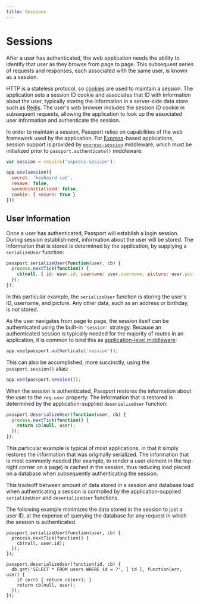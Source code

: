 ```yaml
---
title: Sessions
---
```


# Sessions

After a user has authenticated, the web application needs the ability to
identify that user as they browse from page to page.  This subsequent series of
requests and responses, each associated with the same user, is known as a
session.

HTTP is a stateless protocol, so [cookies](https://datatracker.ietf.org/doc/html/rfc6265)
are used to maintain a session.  The application sets a session ID cookie and
associates that ID with information about the user, typically storing the
information in a server-side data store such as [Redis](https://redis.io).  The
user's web browser includes the session ID cookie in subsequent requests,
allowing the application to look up the associated user information and
authenticate the session.

In order to maintain a session, Passport relies on capabilities of the web
framework used by the application.  For [Express](https://expressjs.com/)-based
applications, session support is provided by [`express-session`](https://github.com/expressjs/session)
middleware, which must be initialized prior to `passport.authenticate()`
middleware:

```javascript
var session = require('express-session');

app.use(session({
  secret: 'keyboard cat',
  resave: false,
  saveUninitialized: false,
  cookie: { secure: true }
}))
```

## User Information

Once a user has authenticated, Passport will establish a login session.  During
session establishment, information about the user will be stored.  The
information that is stored is determined by the application, by supplying a
`serializeUser` function:

```javascript
passport.serializeUser(function(user, cb) {
  process.nextTick(function() {
    cb(null, { id: user.id, username: user.username, picture: user.picture });
  });
});
```

In this particular example, the `serializeUser` function is storing the user's
ID, username, and picture.  Any other data, such as an address or birthday,
is not stored.

As the user navigates from page to page, the session itself can be authenticated
using the built-in `'session'` strategy.  Because an authenticated session is
typically needed for the majority of routes in an application, it is common to
bind this as [application-level middleware](https://expressjs.com/en/guide/using-middleware.html#middleware.application):

```javascript
app.use(passport.authenticate('session'));
```

This can also be accomplished, more succinctly, using the `passport.session()`
alias:

```javascript
app.use(passport.session());
```

When the session is authenticated, Passport restores the information about the
user to the `req.user` property.  The information that is restored is determined
by the application-supplied `deserializeUser` function:

```javascript
passport.deserializeUser(function(user, cb) {
  process.nextTick(function() {
    return cb(null, user);
  });
});
```

This particular example is typical of most applications, in that it simply
restores the information that was originally serialized.  The information that
is most commonly needed (for example, to render a user element in the top-right
corner on a page) is cached in the session, thus reducing load placed on a
database when subsequently authenticating the session.

This tradeoff between amount of data stored in a session and database load when
authenticating a session is controlled by the application-supplied
`serializeUser` and `deserializeUser` functions.

The following example minimizes the data stored in the session to just a user
ID, at the expense of querying the database for any request in which the session
is authenticated.

```
passport.serializeUser(function(user, cb) {
  process.nextTick(function() {
    cb(null, user.id);
  });
});

passport.deserializeUser(function(id, cb) {
  db.get('SELECT * FROM users WHERE id = ?', [ id ], function(err, user) {
    if (err) { return cb(err); }
    return cb(null, user);
  });
});
```
